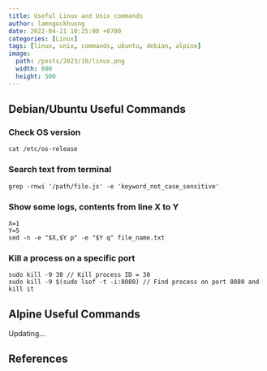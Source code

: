 ```yaml
---
title: Useful Linux and Unix commands
author: lamngockhuong
date: 2022-04-21 10:25:00 +0700
categories: [Linux]
tags: [linux, unix, commands, ubuntu, debian, alpine]
image:
  path: /posts/2023/10/linux.png
  width: 800
  height: 500
---
```

## Debian/Ubuntu Useful Commands

### Check OS version

```console
cat /etc/os-release
```

### Search text from terminal

```console
grep -rnwi '/path/file.js' -e 'keyword_not_case_sensitive'
```

### Show some logs, contents from line X to Y

```console
X=1
Y=5
sed -n -e "$X,$Y p" -e "$Y q" file_name.txt
```

### Kill a process on a specific port

```console
sudo kill -9 30 // Kill process ID = 30
sudo kill -9 $(sudo lsof -t -i:8080) // Find process on port 8080 and kill it
```

## Alpine Useful Commands

Updating...

## References
